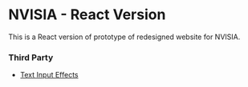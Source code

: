# NVISIA - React Version

This is a React version of prototype of redesigned website for NVISIA.

### Third Party
 * [Text Input Effects](https://tympanus.net/Development/TextInputEffects/index.html)
